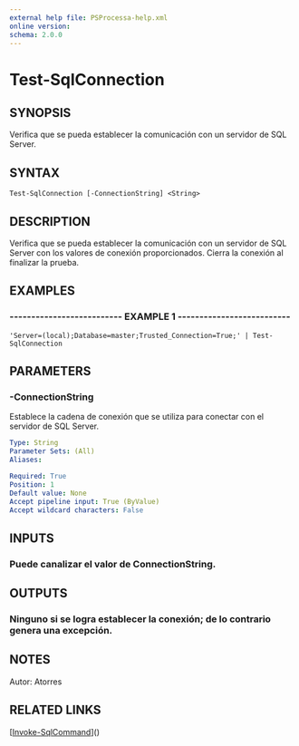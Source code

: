 ```yaml
---
external help file: PSProcessa-help.xml
online version: 
schema: 2.0.0
---
```


# Test-SqlConnection

## SYNOPSIS
Verifica que se pueda establecer la comunicación con un servidor de SQL Server.

## SYNTAX

```
Test-SqlConnection [-ConnectionString] <String>
```

## DESCRIPTION
Verifica que se pueda establecer la comunicación con un servidor de SQL Server con los valores de conexión proporcionados.
Cierra la conexión al finalizar la prueba.

## EXAMPLES

### -------------------------- EXAMPLE 1 --------------------------
```
'Server=(local);Database=master;Trusted_Connection=True;' | Test-SqlConnection
```

## PARAMETERS

### -ConnectionString
Establece la cadena de conexión que se utiliza para conectar con el servidor de SQL Server.

```yaml
Type: String
Parameter Sets: (All)
Aliases: 

Required: True
Position: 1
Default value: None
Accept pipeline input: True (ByValue)
Accept wildcard characters: False
```

## INPUTS

### Puede canalizar el valor de ConnectionString.

## OUTPUTS

### Ninguno si se logra establecer la conexión; de lo contrario genera una excepción.

## NOTES
Autor: Atorres

## RELATED LINKS

[[Invoke-SqlCommand](Invoke-SqlCommand.md)]()

